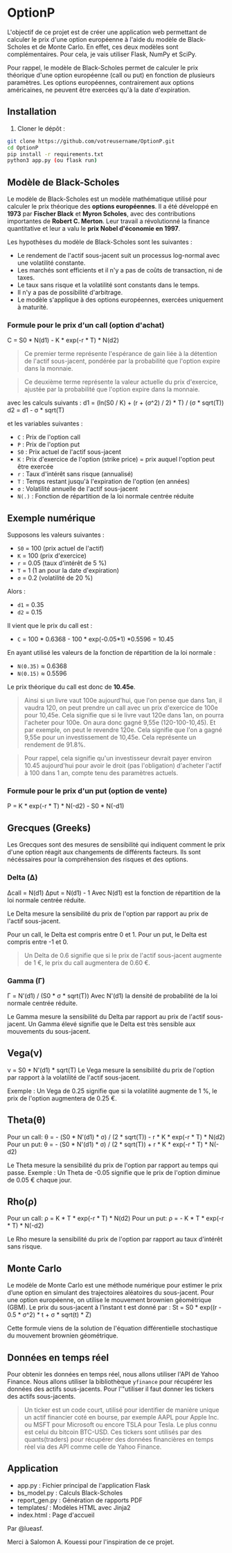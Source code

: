 # OptionP

L'objectif de ce projet est de créer une application web permettant de calculer le prix d'une option européenne à l'aide du modèle de Black-Scholes et de Monte Carlo. En effet, ces deux modèles sont complémentaires.
Pour cela, je vais utiliser Flask, NumPy et SciPy.

Pour rappel, le modèle de Black-Scholes permet de calculer le prix théorique d'une option européenne (call ou put) en fonction de plusieurs paramètres.
Les options européennes, contrairement aux options américaines, ne peuvent être exercées qu'à la date d'expiration.

## Installation

1. Cloner le dépôt :
```bash
git clone https://github.com/votreusername/OptionP.git
cd OptionP
pip install -r requirements.txt
python3 app.py (ou flask run)
```

## Modèle de Black-Scholes
Le modèle de Black-Scholes est un modèle mathématique utilisé pour calculer le prix théorique des **options européennes**. Il a été développé en **1973** par **Fischer Black** et **Myron Scholes**, avec des contributions importantes de **Robert C. Merton**. Leur travail a révolutionné la finance quantitative et leur a valu le **prix Nobel d'économie en 1997**.

Les hypothèses du modèle de Black-Scholes sont les suivantes :
- Le rendement de l'actif sous-jacent suit un processus log-normal avec une volatilité constante.
- Les marchés sont efficients et il n'y a pas de coûts de transaction, ni de taxes.
- Le taux sans risque et la volatilité sont constants dans le temps.
- Il n'y a pas de possibilité d'arbitrage.
- Le modèle s'applique à des options européennes, exercées uniquement à maturité.

### Formule pour le prix d'un call (option d'achat)

C = S0 * N(d1) - K * exp(-r * T) * N(d2)
>Ce premier terme représente l'espérance de gain liée à la détention de l'actif sous-jacent, pondérée par la probabilité que l'option expire dans la monnaie.

> Ce deuxième terme représente la valeur actuelle du prix d'exercice, ajustée par la probabilité que l'option expire dans la monnaie.

avec les calculs suivants :
d1 = (ln(S0 / K) + (r + (σ^2) / 2) * T) / (σ * sqrt(T))
d2 = d1 - σ * sqrt(T)

et les variables suivantes :
- `C` : Prix de l'option call
- `P` : Prix de l'option put
- `S0` : Prix actuel de l'actif sous-jacent
- `K` : Prix d'exercice de l'option (strike price) = prix auquel l'option peut être exercée
- `r` : Taux d'intérêt sans risque (annualisé)
- `T` : Temps restant jusqu'à l'expiration de l'option (en années)
- `σ` : Volatilité annuelle de l'actif sous-jacent
- `N(.)` : Fonction de répartition de la loi normale centrée réduite

## Exemple numérique
Supposons les valeurs suivantes :
- `S0` = 100 (prix actuel de l'actif)
- `K` = 100 (prix d'exercice)
- `r` = 0.05 (taux d'intérêt de 5 %)
- `T` = 1 (1 an pour la date d'expiration)
- `σ` = 0.2 (volatilité de 20 %)

Alors :
- `d1` = 0.35
- `d2` = 0.15

Il vient que le prix du call est :
- `C` = 100 * 0.6368 - 100 * exp(-0.05*1) *0.5596 = 10.45

En ayant utilisé les valeurs de la fonction de répartition de la loi normale :
- `N(0.35)` ≈ 0.6368
- `N(0.15)` ≈ 0.5596

Le prix théorique du call est donc de **10.45e**.
> Ainsi si un livre vaut 100e aujourd'hui, que l'on pense que dans 1an, il vaudra 120, on peut prendre un call avec un prix d'exercice de 100e pour 10,45e. Cela signifie que si le livre vaut 120e dans 1an, on pourra l'acheter pour 100e. On aura donc gagné 9,55e (120-100-10,45). Et par exemple, on peut le revendre 120e. Cela signifie que l'on a gagné 9,55e pour un investissement de 10,45e. Cela représente un rendement de 91.8%.

> Pour rappel, cela signifie qu'un investisseur devrait payer environ 10.45 aujourd'hui pour avoir le droit (pas l'obligation) d'acheter l'actif à 100 dans 1 an, compte tenu des paramètres actuels.

### Formule pour le prix d'un put (option de vente)

P = K * exp(-r * T) * N(-d2) - S0 * N(-d1)

## Grecques (Greeks)
Les Grecques sont des mesures de sensibilité qui indiquent comment le prix d'une option réagit aux changements de différents facteurs. Ils sont nécéssaires pour la compréhension des risques et des options.

### Delta (Δ)
Δcall​ = N(d1)
Δput​ = N(d1) - 1
Avec N(d1) est la fonction de répartition de la loi normale centrée réduite.

Le Delta mesure la sensibilité du prix de l'option par rapport au prix de l'actif sous-jacent.

Pour un call, le Delta est compris entre 0 et 1.
Pour un put, le Delta est compris entre -1 et 0.
> Un Delta de 0.6 signifie que si le prix de l'actif sous-jacent augmente de 1 €, le prix du call augmentera de 0.60 €.

### Gamma (Γ)
Γ = N'(d1) / (S0 * σ * sqrt(T))
Avec N'(d1) la densité de probabilité de la loi normale centrée réduite.

Le Gamma mesure la sensibilité du Delta par rapport au prix de l'actif sous-jacent. Un Gamma élevé signifie que le Delta est très sensible aux mouvements du sous-jacent.

## Vega(ν)
ν = S0 * N'(d1) * sqrt(T)
Le Vega mesure la sensibilité du prix de l'option par rapport à la volatilité de l'actif sous-jacent.

Exemple : Un Vega de 0.25 signifie que si la volatilité augmente de 1 %, le prix de l'option augmentera de 0.25 €.

## Theta(θ)
Pour un call:
θ = - (S0 * N'(d1) * σ) / (2 * sqrt(T)) - r * K * exp(-r * T) * N(d2)
Pour un put:
θ = - (S0 * N'(d1) * σ) / (2 * sqrt(T)) + r * K * exp(-r * T) * N(-d2)

Le Theta mesure la sensibilité du prix de l'option par rapport au temps qui passe.
Exemple : Un Theta de -0.05 signifie que le prix de l'option diminue de 0.05 € chaque jour.

## Rho(ρ)
Pour un call:
ρ = K * T * exp(-r * T) * N(d2)
Pour un put:
ρ = - K * T * exp(-r * T) * N(-d2)

Le Rho mesure la sensibilité du prix de l'option par rapport au taux d'intérêt sans risque.

## Monte Carlo
Le modèle de Monte Carlo est une méthode numérique pour estimer le prix
d’une option en simulant des trajectoires aléatoires du sous-jacent. Pour une
option européenne, on utilise le mouvement brownien géométrique (GBM).
Le prix du sous-jacent à l’instant t est donné par :
St = S0 * exp((r - 0.5 * σ^2) * t + σ * sqrt(t) * Z)

Cette formule viens de la solution de l'équation différentielle stochastique
du mouvement brownien géométrique.


## Données en temps réel
Pour obtenir les données en temps réel, nous allons utiliser l'API de Yahoo Finance. Nous allons utiliser la bibliothèque `yfinance` pour récupérer les données des actifs sous-jacents. Pour l'"utiliser il faut donner les tickers des actifs sous-jacents. 
> Un ticker est un code court, utilisé pour identifier de manière unique un actif financier coté en bourse, par exemple AAPL pour Apple Inc. ou MSFT pour Microsoft ou encore TSLA pour Tesla. Le plus connu est celui du bitcoin BTC-USD.
> Ces tickers sont utilisés par des quants(traders) pour récupérer des données financières en temps réel via des API comme celle de Yahoo Finance.

## Application
- app.py : Fichier principal de l'application Flask
- bs_model.py : Calculs Black-Scholes
- report_gen.py : Génération de rapports PDF
- templates/ : Modèles HTML avec Jinja2
- index.html : Page d'accueil

Par @lueasf.

Merci à Salomon A. Kouessi pour l'inspiration de ce projet.